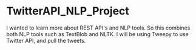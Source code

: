 # TwitterAPI_NLP_Project


I wanted to learn more about REST API's and NLP tools. So this combines both NLP tools such as TextBlob and NLTK. I will be using Tweepy to use Twitter API, and pull the tweets. 

